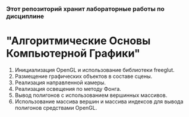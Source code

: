 ### Этот репозиторий хранит лабораторные работы по дисциплине
# "Алгоритмические Основы Компьютерной Графики"

1. Инициализация OpenGL и использование библиотеки freeglut. 
2. Размещение графических объектов в составе сцены.
3. Реализация направленной камеры.
4. Реализация освещения по методу Фонга. 
5. Вывод полигонов с использованием вершинных массивов. 
6. Использование массива вершин и массива индексов для вывода полигонов средствами OpenGL. 
